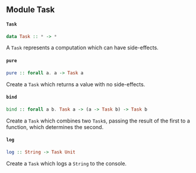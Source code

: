 ## Module Task

#### `Task`

``` purescript
data Task :: * -> *
```

A `Task` represents a computation which can have side-effects.

#### `pure`

``` purescript
pure :: forall a. a -> Task a
```

Create a `Task` which returns a value with no side-effects.

#### `bind`

``` purescript
bind :: forall a b. Task a -> (a -> Task b) -> Task b
```

Create a `Task` which combines two `Task`s, passing the result of the first to a function,
which determines the second.

#### `log`

``` purescript
log :: String -> Task Unit
```

Create a `Task` which logs a `String` to the console.


